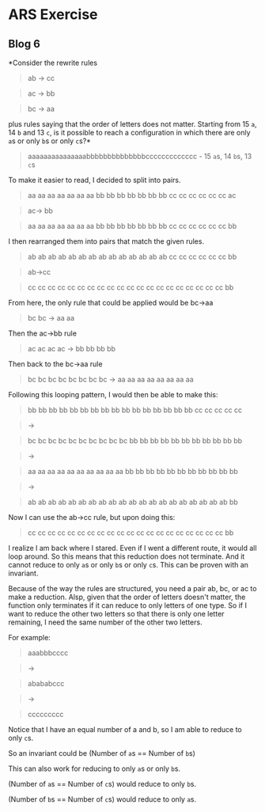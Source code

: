 # ARS Exercise
## Blog 6

*Consider the rewrite rules

> ab -> cc

> ac -> bb

> bc -> aa

plus rules saying that the order of letters does not matter. Starting from 15 `a`, 14 `b` and 13 `c`, is it possible to reach a configuration in which there are only `a`s or only `b`s or only `c`s?*

> aaaaaaaaaaaaaaabbbbbbbbbbbbbbccccccccccccc - 15 `a`s, 14 `b`s, 13 `c`s


To make it easier to read, I decided to split into pairs.

> aa aa aa aa aa aa aa bb bb bb bb bb bb bb cc cc cc cc cc cc ac

> ac-> bb

> aa aa aa aa aa aa aa bb bb bb bb bb bb bb cc cc cc cc cc cc bb

I then rearranged them into pairs that match the given rules.

> ab ab ab ab ab ab ab ab ab ab ab ab ab ab cc cc cc cc cc cc bb

> ab->cc

> cc cc cc cc cc cc cc cc cc cc cc cc cc cc cc cc cc cc cc cc bb

From here, the only rule that could be applied would be bc->aa

> bc bc -> aa aa

Then the ac->bb rule

> ac ac ac ac -> bb bb bb bb

Then back to the bc->aa rule

> bc bc bc bc bc bc bc bc -> aa aa aa aa aa aa aa aa

Following this looping pattern, I would then be able to make this:

> bb bb bb bb bb bb bb bb bb bb bb bb bb bb bb bb cc cc cc cc cc

> ->

> bc bc bc bc bc bc bc bc bc bc bb bb bb bb bb bb bb bb bb bb bb

> ->

> aa aa aa aa aa aa aa aa aa aa bb bb bb bb bb bb bb bb bb bb bb

> ->

> ab ab ab ab ab ab ab ab ab ab ab ab ab ab ab ab ab ab ab ab bb

Now I can use the ab->cc rule, but upon doing this:

> cc cc cc cc cc cc cc cc cc cc cc cc cc cc cc cc cc cc cc cc bb

I realize I am back where I stared. Even if I went a different route, it would all loop around. So this means that this reduction does not terminate. And it cannot reduce to only `a`s or only `b`s or only `c`s. This can be proven with an invariant.

Because of the way the rules are structured, you need a pair ab, bc, or ac to make a reduction. Alsp, given that the order of letters doesn't matter, the function only terminates if it can reduce to only letters of one type. So if I want to reduce the other two letters so that there is only one letter remaining, I need the same number of the other two letters.

For example:

> aaabbbcccc

> ->

> abababccc

> ->

> ccccccccc

Notice that I have an equal number of a and b, so I am able to reduce to only `c`s.

So an invariant could be (Number of `a`s == Number of `b`s)

This can also work for reducing to only `a`s or only `b`s.

(Number of `a`s == Number of `c`s) would reduce to only `b`s.

(Number of `b`s == Number of `c`s) would reduce to only `a`s.
